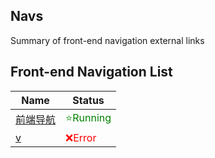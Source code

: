 ## Navs
Summary of front-end navigation external links


## Front-end Navigation List

<!-- @start -->
| Name                                  | Status                                     |
| ------------------------------------- | ------------------------------------------ |
| [前端导航](https://nav.poetries.top/) | <span style="color: green">⭐Running</span> |
| [v](https://d.mm.top)                 | <span style="color: red">❌Error</span> |
<!-- @end -->